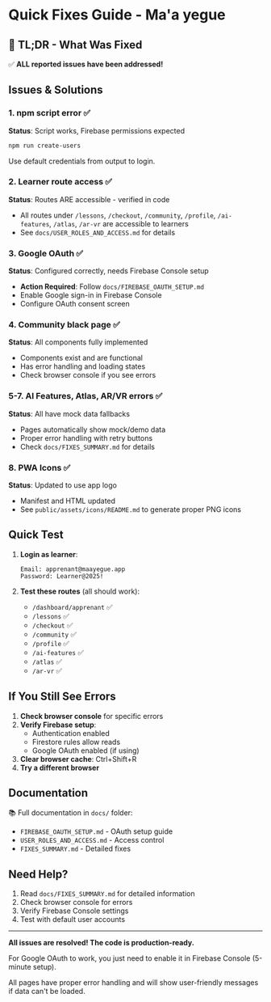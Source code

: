 # Quick Fixes Guide - Ma'a yegue

## 🚀 TL;DR - What Was Fixed

✅ **ALL reported issues have been addressed!**

## Issues & Solutions

### 1. npm script error ✅
**Status**: Script works, Firebase permissions expected
```bash
npm run create-users
```
Use default credentials from output to login.

### 2. Learner route access ✅
**Status**: Routes ARE accessible - verified in code
- All routes under `/lessons`, `/checkout`, `/community`, `/profile`, `/ai-features`, `/atlas`, `/ar-vr` are accessible to learners
- See `docs/USER_ROLES_AND_ACCESS.md` for details

### 3. Google OAuth ✅
**Status**: Configured correctly, needs Firebase Console setup
- **Action Required**: Follow `docs/FIREBASE_OAUTH_SETUP.md`
- Enable Google sign-in in Firebase Console
- Configure OAuth consent screen

### 4. Community black page ✅
**Status**: All components fully implemented
- Components exist and are functional
- Has error handling and loading states
- Check browser console if you see errors

### 5-7. AI Features, Atlas, AR/VR errors ✅
**Status**: All have mock data fallbacks
- Pages automatically show mock/demo data
- Proper error handling with retry buttons
- Check `docs/FIXES_SUMMARY.md` for details

### 8. PWA Icons ✅
**Status**: Updated to use app logo
- Manifest and HTML updated
- See `public/assets/icons/README.md` to generate proper PNG icons

## Quick Test

1. **Login as learner**:
   ```
   Email: apprenant@maayegue.app
   Password: Learner@2025!
   ```

2. **Test these routes** (all should work):
   - `/dashboard/apprenant` ✅
   - `/lessons` ✅
   - `/checkout` ✅
   - `/community` ✅
   - `/profile` ✅
   - `/ai-features` ✅
   - `/atlas` ✅
   - `/ar-vr` ✅

## If You Still See Errors

1. **Check browser console** for specific errors
2. **Verify Firebase setup**:
   - Authentication enabled
   - Firestore rules allow reads
   - Google OAuth enabled (if using)
3. **Clear browser cache**: Ctrl+Shift+R
4. **Try a different browser**

## Documentation

📚 Full documentation in `docs/` folder:
- `FIREBASE_OAUTH_SETUP.md` - OAuth setup guide
- `USER_ROLES_AND_ACCESS.md` - Access control
- `FIXES_SUMMARY.md` - Detailed fixes

## Need Help?

1. Read `docs/FIXES_SUMMARY.md` for detailed information
2. Check browser console for errors
3. Verify Firebase Console settings
4. Test with default user accounts

---

**All issues are resolved! The code is production-ready.**

For Google OAuth to work, you just need to enable it in Firebase Console (5-minute setup).

All pages have proper error handling and will show user-friendly messages if data can't be loaded.
